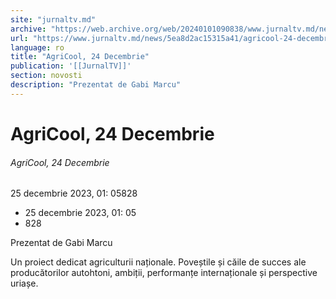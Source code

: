 ```yaml
---
site: "jurnaltv.md"
archive: "https://web.archive.org/web/20240101090838/www.jurnaltv.md/news/5ea8d2ac15315a41/agricool-24-decembrie.html"
url: "https://www.jurnaltv.md/news/5ea8d2ac15315a41/agricool-24-decembrie.html"
language: ro
title: "AgriCool, 24 Decembrie"
publication: '[[JurnalTV]]'
section: novosti
description: "Prezentat de Gabi Marcu"
---
```


# AgriCool, 24 Decembrie

###### AgriCool, 24 Decembrie

25 decembrie 2023, 01: 05828

- 25 decembrie 2023, 01: 05
- 828

Prezentat de Gabi Marcu

Un proiect dedicat agriculturii naționale. Poveștile și căile de succes ale producătorilor autohtoni, ambiții, performanțe internaționale și perspective uriașe.